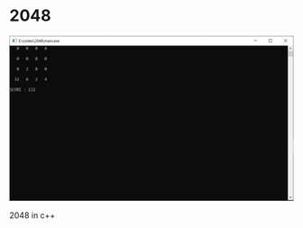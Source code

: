 # 2048
![alt text](https://github.com/AloxGit/2048/blob/master/screenshot/capture.png?raw=true)

2048 in c++
